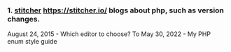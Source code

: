 ### 1. [stitcher](https://stitcher.io/) https://stitcher.io/ blogs about php, such as version changes.
  August 24, 2015 - Which editor to choose?
  To May 30, 2022 - My PHP enum style guide
